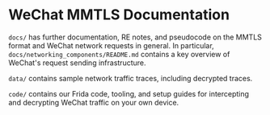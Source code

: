 WeChat MMTLS Documentation
===

`docs/` has further documentation, RE notes, and pseudocode on the MMTLS format and WeChat network requests in general. In particular, `docs/networking_components/README.md` contains a key overview of WeChat's request sending infrastructure.

`data/` contains sample network traffic traces, including decrypted traces.

`code/` contains our Frida code, tooling, and setup guides for intercepting and decrypting WeChat
traffic on your own device.


